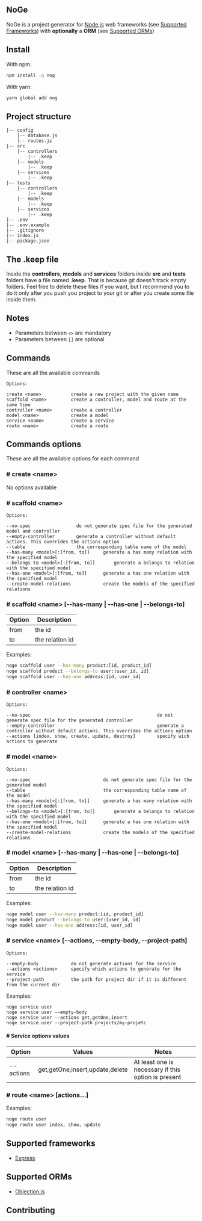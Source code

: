 
## NoGe
NoGe is a project generator for [Node.js](https://nodejs.org) web frameworks (see [Supported Frameworks](#supported-frameworks)) with **optionally** a **ORM** (see [Supoorted ORMs](#supported-orms))

## Install

With npm:
```bash
npm install -g nog
```
With yarn:
```bash
yarn global add nog
```

## Project structure
```
|-- config
	|-- database.js
	|-- routes.js
|-- src
	|-- controllers 
		|-- .keep
	|-- models
		|-- .keep
	|-- services
		|-- .keep
|-- tests
	|-- controllers
		|-- .keep
	|-- models
		|-- .keep
	|-- services
		|-- .keep
|-- .env
|-- .env.example
|-- .gitignore
|-- index.js
|-- package.json
```
## The .keep file

Inside the **controllers**, **models** and **services** folders inside **src** and **tests** folders have a file named **.keep**. That is because git doesn't track empty folders. 
Feel free to delete these files if you want, but I recommend you to do it only after you push you project to your git or after you create some file inside them.

## Notes
- Parameters between `<>` are mandatory
- Parameters between `[]` are optional

## Commands

These are all the available commands

```
Options:

create <name>           create a new project with the given name
scaffold <name>         create a controller, model and route at the same time
controller <name>       create a controller
model <name>            create a model
service <name>			create a service
route <name>            create a route
```

## Commands options
These are all the available options for each command

### # create \<name\>
No options available

### # scaffold \<name\>

```
Options:

--no-spec                 do not generate spec file for the generated model and controller
--empty-controller        generate a controller without default actions. This overrides the actions option
--table                   the corresponding table name of the model
--has-many <model>[:[from, to]]		generate a has many relation with the specified model
--belongs-to <model>[:[from, to]]		generate a belongs to relation with the specified model
--has-one <model>[:[from, to]]		generate a has one relation with the specified model
--create-model-relations			create the models of the specified relations
```

### # scaffold \<name\> [--has-many | --has-one | --belongs-to]
| Option | Description |
| -- | -- |
| from | the id |
| to | the relation id |

Examples:

```bash
noge scaffold user --has-many product:[id, product_id]
noge scaffold product --belongs-to user:[user_id, id]
noge scaffold user --has-one address:[id, user_id]
```

### # controller \<name\>

```
Options:

--no-spec                                               do not generate spec file for the generated controller
--empty-controller                                      generate a controller without default actions. This overrides the actions option
--actions [index, show, create, update, destroy]        specify wich actions to generate
```

### # model \<name\>

```
Options:

--no-spec       					do not generate spec file for the generated model
--table         					the corresponding table name of the model
--has-many <model>[:[from, to]]		generate a has many relation with the specified model
--belongs-to <model>[:[from, to]]		generate a belongs to relation with the specified model
--has-one <model>[:[from, to]]		generate a has one relation with the specified model
--create-model-relations			create the models of the specified relations
```

### # model \<name\> [--has-many | --has-one | --belongs-to]
| Option | Description |
| -- | -- |
| from | the id |
| to | the relation id |

Examples:

```bash
noge model user --has-many product:[id, product_id]
noge model product --belongs-to user:[user_id, id]
noge model user --has-one address:[id, user_id]
```

### # service \<name\> [--actions, --empty-body, --project-path]

```
Options:

--empty-body			do not generate actions for the service
--actions <actions>		specify which actions to generate for the service
--project-path			the path for project dir if it is different from the current dir
```

Examples:

```
noge service user
noge service user --empty-body
noge service user --actions get,getOne,insert
noge service user --project-path projects/my-projetc
```

#### # Service options values
| Option | Values | Notes |
| -- | -- | -- |
| --actions | get,getOne,insert,update,delete | At least one is necessary if this option is present |

### # route \<name\> [actions...]

Examples:
```bash
noge route user
noge route user index, show, update
```

## Supported frameworks

- [Express](https://github.com/expressjs/express)

## Supported ORMs

 - [Objection.js](https://vincit.github.io/objection.js/)

## Contributing